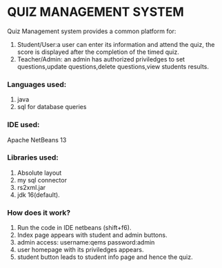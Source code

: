 # QUIZ MANAGEMENT SYSTEM
Quiz Management system provides a common platform for:
1. Student/User:a user can enter its information and attend the quiz, the score is displayed after the completion of the timed quiz.
2. Teacher/Admin: an admin has authorized priviledges to set questions,update questions,delete questions,view students results.

### Languages used:
1. java
2. sql for database queries

### IDE used:
   Apache NetBeans 13

### Libraries used:
1. Absolute layout
2. my sql connector
3. rs2xml.jar
4. jdk 16(default).

### How does it work?
1. Run the code in IDE netbeans (shift+f6).
2. Index page appears with student and admin buttons.
3. admin access:
   username:qems
   password:admin
4. user homepage with its priviledges appears.
5. student button leads to student info page and hence the quiz.
   
